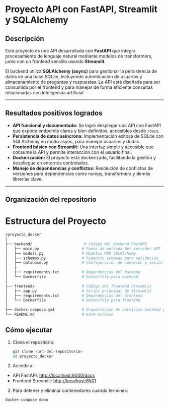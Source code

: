 # Proyecto API con FastAPI, Streamlit y SQLAlchemy

## Descripción

Este proyecto es una API desarrollada con **FastAPI** que integra procesamiento de lenguaje natural mediante modelos de transformers, junto con un frontend sencillo usando **Streamlit**. 

El backend utiliza **SQLAlchemy (async)** para gestionar la persistencia de datos en una base SQLite, incluyendo autenticación de usuarios y almacenamiento de preguntas y respuestas. La API está diseñada para ser consumida por el frontend y para manejar de forma eficiente consultas relacionadas con inteligencia artificial.

---

## Resultados positivos logrados

- **API funcional y documentada:** Se logró desplegar una API con FastAPI que expone endpoints claros y bien definidos, accesibles desde `/docs`.
- **Persistencia de datos asíncrona:** Implementación exitosa de SQLite con SQLAlchemy en modo async, para manejar usuarios y dudas.
- **Frontend básico con Streamlit:** Una interfaz simple y accesible que consume la API y permite interacción con el usuario final.
- **Dockerización:** El proyecto está dockerizado, facilitando la gestión y despliegue en entornos controlados.
- **Manejo de dependencias y conflictos:** Resolución de conflictos de versiones para dependencias como numpy, transformers y demás librerías clave.

---

## Organización del repositorio

# Estructura del Proyecto

```bash
/proyecto_docker
│
├── backend/                       # Código del backend FastAPI
│   ├── main.py                   # Punto de entrada del servidor API
│   ├── models.py                 # Modelos ORM SQLAlchemy
│   ├── schemas.py                # Pydantic schemas para validación
│   ├── database.py               # Configuración de conexión y sesión async
│   ├
│   ├── requirements.txt          # Dependencias del backend
│   └── Dockerfile                # Dockerfile para backend
│
├── frontend/                     # Código del frontend Streamlit
│   ├── app.py                    # Script principal de Streamlit
│   ├── requirements.txt          # Dependencias del frontend
│   └── Dockerfile                # Dockerfile para frontend
│
├── docker-compose.yml            # Orquestación de servicios backend y frontend
└── README.md                     # Este archivo

```

## Cómo ejecutar

1. Clona el repositorio:
   ```bash
   git clone <url-del-repositorio>
   cd proyecto_docker
2. Accede a:

- API FastAPI: [http://localhost:8000/docs](http://localhost:8000/docs)
- Frontend Streamlit: [http://localhost:8501](http://localhost:8501)
3. Para detener y eliminar contenedores cuando termines:

```bash
docker-compose down


